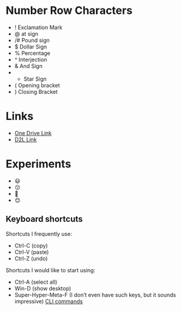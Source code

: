 # Number Row Characters
- ! Exclamation Mark
- @ at sign
- /# Pound sign
- $ Dollar Sign
- % Percentage
- ^ Interjection
- & And Sign
- * Star Sign
- ( Opening bracket
- ) Closing Bracket
# Links
- [One Drive Link](https://www.microsoft365.com/onedrive/?from=PortalHome)
- [ D2L Link](https://learn.georgebrown.ca/d2l/home/280506)
# Experiments
- 😃
- 😗
- 🎱
- 😊
## Keyboard shortcuts
Shortcuts I frequently use: 
- Ctrl-C (copy)
- Ctrl-V (paste)
- Ctrl-Z (undo)

Shortcuts I would like to start using: 
- Ctrl-A (select all)
- Win-D (show desktop)
- Super-Hyper-Meta-F (I don’t even have such keys, but it sounds impressive)
[CLI commands](docs/cli.md)

